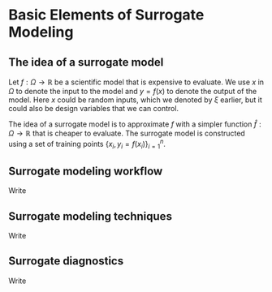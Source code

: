# Basic Elements of Surrogate Modeling

## The idea of a surrogate model

Let $f:\Omega \to \mathbb{R}$ be a scientific model that is expensive to evaluate. 
We use $x$ in $\Omega$ to denote the input to the model and $y = f(x)$ to denote the output of the model.
Here $x$ could be random inputs, which we denoted by $\xi$ earlier, but it could also be design variables that we can control.

The idea of a surrogate model is to approximate $f$ with a simpler function $\hat{f}:\Omega \to \mathbb{R}$ that is cheaper to evaluate. The surrogate model is constructed using a set of training points $\{x_i, y_i = f(x_i)\}_{i=1}^n$.

## Surrogate modeling workflow

Write

## Surrogate modeling techniques

Write

## Surrogate diagnostics

Write